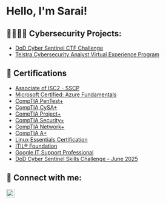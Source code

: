 <h1>Hello, I'm Sarai! </h1>

<h2>👩🏻‍💻💼 Cybersecurity Projects:</h2>

  - [DoD Cyber Sentinel CTF Challenge](https://github.com/s-estrada/DoD-Cyber-Sentinel-Challenge-June-2025)
  - [Telstra Cybersecurity Analyst Virtual Experience Program](https://github.com/s-estrada/TelstraCybersecurityAnalyst/tree/main)
 
<h2>📜 Certifications</h2>

- [Associate of ISC2 - SSCP](https://www.credly.com/badges/0952d79a-a821-4325-bb7b-4daa6f42c3a9/linked_in_profile)
- [Microsoft Certified: Azure Fundamentals](https://learn.microsoft.com/api/credentials/share/en-us/SaraiEstrada-0888/DDF0B307CFA98CBF?sharingId)
- [CompTIA PenTest+](https://www.credly.com/badges/6ab0b4d4-b2e7-408d-b3cb-04f8523e1a92/public_url)
- [CompTIA CySA+](https://www.credly.com/badges/6714b9eb-6bdd-4da9-b4da-b9fda8693626/public_url)
- [CompTIA Project+](https://www.credly.com/badges/8edb150b-eb98-4a2f-bb58-b53f304dc227/public_url)
- [CompTIA Security+](https://www.credly.com/badges/63413182-7ad1-48ed-830e-03ec8672258b/public_url)
- [CompTIA Network+](https://www.credly.com/badges/778b1501-5d53-40f0-ab73-f9076c9611c3/public_url)
- [CompTIA A+](https://www.credly.com/badges/fffe60d7-4ba9-4bbe-8350-c4470e402217/public_url)
- [Linux Essentials Certification](https://drive.google.com/file/d/1UlK3muwKiMFjbwGmRRlur7l5CCoGNcSO/view?usp=sharing)
- [ITIL® Foundation](https://drive.google.com/file/d/13mmMYpIeHyj5mPR1hQsX2Du4k174FthY/view?usp=drivesdk)
- [Google IT Support Professional](https://drive.google.com/file/d/13gpqqDkUQnFFWxw1wYTBHitnOChLt_Ey/view?usp=sharing)
- [DoD Cyber Sentinel Skills Challenge - June 2025](https://www.credential.net/c5b1f815-5cab-4db0-9a12-6a755fbf16e5)

<h2> 🔗 Connect with me:</h2>

<a href="https://www.linkedin.com/in/saraiestrada/">
  <img src="https://cdn.jsdelivr.net/npm/simple-icons@v3/icons/linkedin.svg" width="22px" alt="LinkedIn Profile">
</a>

<!--

Here are some ideas to get you started:

- 🔭 I’m currently working on ...
- 🌱 I’m currently learning ...
- 👯 I’m looking to collaborate on ...
- 🤔 I’m looking for help with ...
- 💬 Ask me about ...
- 📫 How to reach me: ...
- 😄 Pronouns: ...
- ⚡ Fun fact: ...
